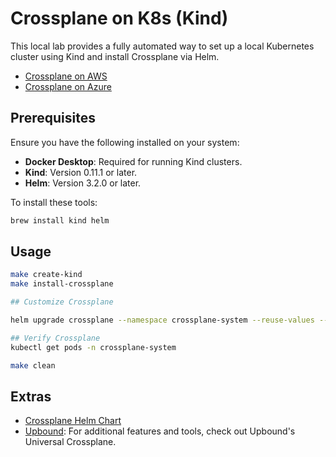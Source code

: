 # Crossplane on K8s (Kind)

This local lab provides a fully automated way to set up a local Kubernetes cluster using Kind and install Crossplane via Helm.

- [Crossplane on AWS](./aws/README.md)
- [Crossplane on Azure](./azure/README.md)

## Prerequisites

Ensure you have the following installed on your system:

- **Docker Desktop**: Required for running Kind clusters.
- **Kind**: Version 0.11.1 or later.
- **Helm**: Version 3.2.0 or later.

To install these tools:

```bash
brew install kind helm
```

## Usage

```bash
make create-kind
make install-crossplane

## Customize Crossplane

helm upgrade crossplane --namespace crossplane-system --reuse-values --values values.yaml crossplane-stable/crossplane

## Verify Crossplane
kubectl get pods -n crossplane-system

make clean
```

## Extras

- [Crossplane Helm Chart](https://github.com/crossplane/crossplane/tree/master/cluster/charts/crossplane)
- [Upbound](https://upbound.io/): For additional features and tools, check out Upbound's Universal Crossplane.
